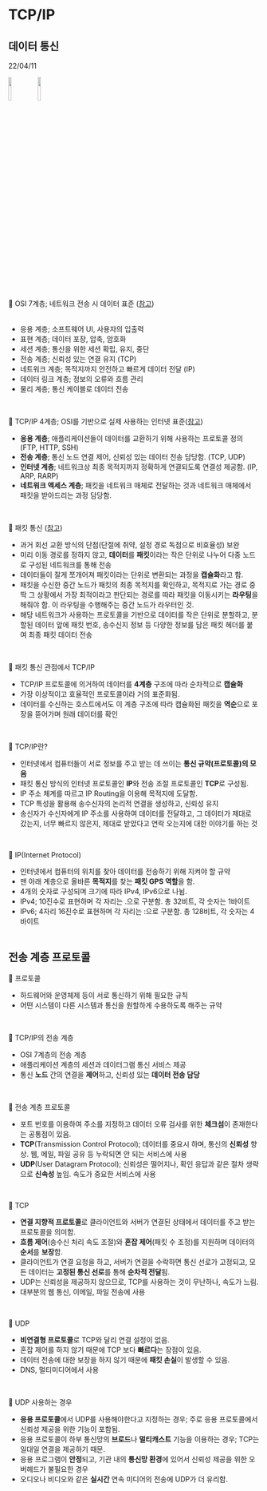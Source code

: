 # TCP/IP

## 데이터 통신

22/04/11
<div>
<img src = "https://user-images.githubusercontent.com/87955005/163720408-4f638200-e790-4810-a536-63681d2fab4a.png" width="11%">
<img src = "https://user-images.githubusercontent.com/87955005/163721038-fe7654e1-5060-4ff3-a224-8a3123723e13.png" width="11%">
</div>

📎 OSI 7계층; 네트워크 전송 시 데이터 표준 ([참고](https://shlee0882.tistory.com/110))<br><br>

- 응용 계층; 소프트웨어 UI, 사용자의 입출력
- 표현 계층; 데이터 포장, 압축, 암호화<br>
- 세션 계층; 통신을 위한 세션 확립, 유지, 중단<br>
- 전송 계층; 신뢰성 있는 연결 유지 (TCP)<br>
- 네트워크 계층; 목적지까지 안전하고 빠르게 데이터 전달 (IP)<br>
- 데이터 링크 계층; 정보의 오류와 흐름 관리<br>
- 물리 계층; 통신 케이블로 데이터 전송<br>
<br>

📎 TCP/IP 4계층; OSI를 기반으로 실제 사용하는 인터넷 표준([참고](https://velog.io/@jehjong/%EA%B0%9C%EB%B0%9C%EC%9E%90-%EC%9D%B8%ED%84%B0%EB%B7%B0-TCPIP-4%EA%B3%84%EC%B8%B5))

- **응용 계층**; 애플리케이션들이 데이터를 교환하기 위해 사용하는 프로토콜 정의(FTP, HTTP, SSH)
- **전송 계층**; 통신 노드 연결 제어, 신뢰성 있는 데이터 전송 담당함. (TCP, UDP)
- **인터넷 계층**; 네트워크상 최종 목적지까지 정확하게 연결되도록 연결성 제공함. (IP, ARP, RARP)
- **네트워크 엑세스 계층**; 패킷을 네트워크 매체로 전달하는 것과 네트워크 매체에서 패킷을 받아드리는 과정 담당함.
<br>

📎 패킷 통신 ([참고](https://velog.io/@haero_kim/%EB%AC%BC-%ED%9D%90%EB%A5%B4%EB%93%AF-%EC%9D%BD%EC%96%B4%EB%B3%B4%EB%8A%94-TCPIP))

- 과거 회선 교환 방식의 단점(단절에 취약, 설정 경로 독점으로 비효율성) 보완
- 미리 이동 경로를 정하지 않고, **데이터**를 **패킷**이라는 작은 단위로 나누어 다중 노드로 구성된 네트워크를 통해 전송
- 데이터들이 잘게 쪼개어져 패킷이라는 단위로 변환되는 과정을 **캡슐화**라고 함.
- 패킷을 수신한 중간 노드가 패킷의 최종 목적지를 확인하고, 목적지로 가는 경로 중 딱 그 상황에서 가장 최적이라고 판단되는 경로를 따라 패킷을 이동시키는 **라우팅**을 해줘야 함. 이 라우팅을 수행해주는 중간 노드가 라우터인 것.
- 해당 네트워크가 사용하는 프로토콜을 기반으로 데이터를 작은 단위로 분할하고, 분할된 데이터 앞에 패킷 번호, 송수신지 정보 등 다양한 정보를 담은 패킷 헤더를 붙여 최종 패킷 데이터 전송
<br>

📎 패킷 통신 관점에서 TCP/IP

- TCP/IP 프로토콜에 의거하여 데이터를 **4계층** 구조에 따라 순차적으로 **캡슐화**
- 가장 이상적이고 효율적인 프로토콜이라 거의 표준화됨.
- 데이터를 수신하는 호스트에서도 이 계층 구조에 따라 캡슐화된 패킷을 **역순**으로 포장을 뜯어가며 원래 데이터를 확인
<br>

📎 TCP/IP란?

- 인터넷에서 컴퓨터들이 서로 정보를 주고 받는 데 쓰이는 **통신 규약(프로토콜)의 모음**
- 패킷 통신 방식의 인터넷 프로토콜인 **IP**와 전송 조절 프로토콜인 **TCP**로 구성됨.
- IP 주소 체계를 따르고 IP Routing을 이용해 목적지에 도달함.
- TCP 특성을 활용해 송수신자의 논리적 연결을 생성하고, 신뢰성 유지
- 송신자가 수신자에게 IP 주소를 사용하여 데이터를 전달하고, 그 데이터가 제대로 갔는지, 너무 빠르지 않은지, 제대로 받았다고 연락 오는지에 대한 이야기를 하는 것
<br>

📎 IP(Internet Protocol)

- 인터넷에서 컴퓨터의 위치를 찾아 데이터를 전송하기 위해 지켜야 할 규약
- 맨 아래 계층으로 올바른 **목적지**를 찾는 **패킷 GPS 역할**을 함.
- 4개의 숫자로 구성되며 크기에 따라 IPv4, IPv6으로 나뉨.
- IPv4; 10진수로 표현하며 각 자리는 .으로 구분함. 총 32비트, 각 숫자는 1바이트
- IPv6; 4자리 16진수로 표현하며 각 자리는 :으로 구분함. 총 128비트, 각 숫자는 4바이트
<br><br>

## 전송 계층 프로토콜

📎 프로토콜

- 하드웨어와 운영체제 등이 서로 통신하기 위해 필요한 규칙
- 어떤 시스템이 다른 시스템과 통신을 원할하게 수용하도록 해주는 규약
<br>

📎 TCP/IP의 전송 계층

- OSI 7계층의 전송 계층
- 애플리케이션 계층의 세션과 데이터그램 통신 서비스 제공
- 통신 **노드** 간의 연결을 **제어**하고, 신뢰성 있는 **데이터 전송 담당**
<br>

📎 전송 계층 프로토콜

- 포트 번호를 이용하여 주소를 지정하고 데이터 오류 검사를 위한 **체크섬**이 존재한다는 공통점이 있음.
- **TCP**(Transmission Control Protocol); 데이터를 중요시 하며, 통신의 **신뢰성** 향상. 웹, 메일, 파일 공유 등 누락되면 안 되는 서비스에 사용
- **UDP**(User Datagram Protocol); 신뢰성은 떨어지나, 확인 응답과 같은 절차 생략으로 **신속성** 높임. 속도가 중요한 서비스에 사용
<br>

📎 TCP

- **연결 지향적 프로토콜**로 클라이언트와 서버가 연결된 상태에서 데이터를 주고 받는 프로토콜을 의미함.
- **흐름 제어**(송수신 처리 속도 조절)와 **혼잡 제어**(패킷 수 조정)를 지원하며 데이터의 **순서**를 **보장**함.
- 클라이언트가 연결 요청을 하고, 서버가 연결을 수락하면 통신 선로가 고정되고, 모든 데이터는 **고정된 통신 선로**를 통해 **순차적 전달**됨.
- UDP는 신뢰성을 제공하지 않으므로, TCP를 사용하는 것이 무난하나, 속도가 느림.
- 대부분의 웹 통신, 이메일, 파일 전송에 사용
<br>

📎 UDP

- **비연결형 프로토콜**로 TCP와 달리 연결 설정이 없음.
- 혼잡 제어를 하지 않기 때문에 TCP 보다 **빠르다**는 장점이 있음.
- 데이터 전송에 대한 보장을 하지 않기 때문에 **패킷 손실**이 발생할 수 있음.
- DNS, 멀티미디어에서 사용
<br>

📎 UDP 사용하는 경우

- **응용 프로토콜**에서 UDP를 사용해야한다고 지정하는 경우; 주로 응용 프로토콜에서 신뢰성 제공을 위한 기능이 포함됨.
- 응용 프로토콜이 하부 통신망의 **브로드**나 **멀티캐스트** 기능을 이용하는 경우; TCP는 일대일 연결을 제공하기 때문.
- 응용 프로그램이 **안정**되고, 기관 내의 **통신망 환경**에 있어서 신뢰성 제공을 위한 오버헤드가 불필요한 경우
- 오디오나 비디오와 같은 **실시간** 연속 미디어의 전송에 UDP가 더 유리함.
<br>
